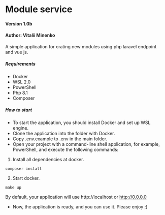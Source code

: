 # Module service
#### Version 1.0b
#### Author: Vitalii Minenko

A simple application for crating new modules using php laravel endpoint and vue js.

##### Requirements
* Docker
* WSL 2.0
* PowerShell
* Php 8.1
* Composer

##### How to start
* To start the application, you should install Docker and set up WSL engine.
* Clone the application into the folder with Docker.
* Copy .env.example to .env in the main folder.
* Open your project with a command-line shell application, for example, PowerShell, and execute the following commands:
1) Install all dependencies at docker.
```
composer install
```
2) Start docker.
```
make up
```
By default, your application will use http://localhost or http://0.0.0.0

* Now, the application is ready, and you can use it. Please enjoy ;)
